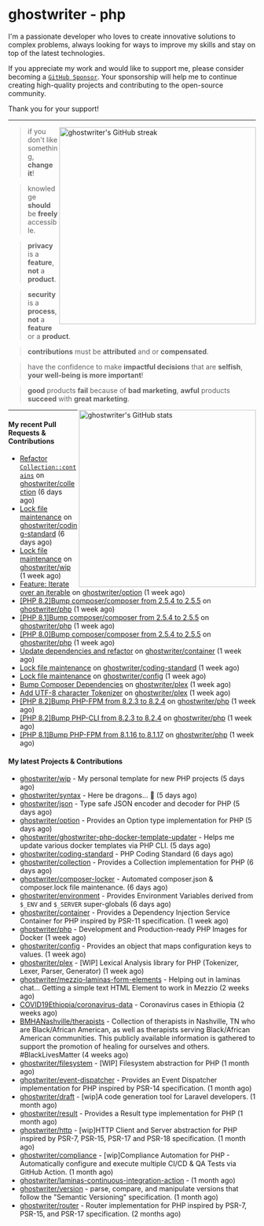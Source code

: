 # ghostwriter - php

I'm a passionate developer who loves to create innovative solutions to complex problems, always looking for ways to improve my skills and stay on top of the latest technologies.

If you appreciate my work and would like to support me, please consider becoming a [`GitHub Sponsor`](https://github.com/sponsors/ghostwriter). Your sponsorship will help me to continue creating high-quality projects and contributing to the open-source community.

Thank you for your support!

---

<img alt="ghostwriter's GitHub streak" width="400px" align="right" src="https://github-readme-streak-stats.herokuapp.com/?cache_seconds=1800&user=ghostwriter">

> if you don't like something, **change it**!

> knowledge **should** be **freely** accessible.

> **privacy** is a **feature**, **not** a **product**.

> **security** is a **process**, **not** a **feature** or a **product**.

> **contributions** must be **attributed** and or **compensated**.

> have the confidence to make **impactful decisions** that are **selfish**, **your well-being is more important**!

> **good** products **fail** because of **bad marketing**, **awful** products **succeed** with **great marketing**.

<img alt="ghostwriter's GitHub stats" width="360px" align="right" src="https://github-readme-stats.vercel.app/api?cache_seconds=1800&username=ghostwriter&show_icons=true&count_private=true&hide_title=true&hide_rank=true&icon_color=333">

---

#### My recent Pull Requests & Contributions

- [Refactor `Collection::contains`](https://github.com/ghostwriter/collection/pull/13) on [ghostwriter/collection](https://github.com/ghostwriter/collection) (6 days ago)
- [Lock file maintenance](https://github.com/ghostwriter/coding-standard/pull/18) on [ghostwriter/coding-standard](https://github.com/ghostwriter/coding-standard) (6 days ago)
- [Lock file maintenance](https://github.com/ghostwriter/wip/pull/33) on [ghostwriter/wip](https://github.com/ghostwriter/wip) (1 week ago)
- [Feature: Iterate over an iterable](https://github.com/ghostwriter/option/pull/31) on [ghostwriter/option](https://github.com/ghostwriter/option) (1 week ago)
- [[PHP 8.2]Bump composer/composer from 2.5.4 to 2.5.5](https://github.com/ghostwriter/php/pull/310) on [ghostwriter/php](https://github.com/ghostwriter/php) (1 week ago)
- [[PHP 8.1]Bump composer/composer from 2.5.4 to 2.5.5](https://github.com/ghostwriter/php/pull/309) on [ghostwriter/php](https://github.com/ghostwriter/php) (1 week ago)
- [[PHP 8.0]Bump composer/composer from 2.5.4 to 2.5.5](https://github.com/ghostwriter/php/pull/308) on [ghostwriter/php](https://github.com/ghostwriter/php) (1 week ago)
- [Update dependencies and refactor](https://github.com/ghostwriter/container/pull/18) on [ghostwriter/container](https://github.com/ghostwriter/container) (1 week ago)
- [Lock file maintenance](https://github.com/ghostwriter/coding-standard/pull/17) on [ghostwriter/coding-standard](https://github.com/ghostwriter/coding-standard) (1 week ago)
- [Lock file maintenance](https://github.com/ghostwriter/config/pull/7) on [ghostwriter/config](https://github.com/ghostwriter/config) (1 week ago)
- [Bump Composer Dependencies](https://github.com/ghostwriter/plex/pull/2) on [ghostwriter/plex](https://github.com/ghostwriter/plex) (1 week ago)
- [Add UTF-8 character Tokenizer](https://github.com/ghostwriter/plex/pull/1) on [ghostwriter/plex](https://github.com/ghostwriter/plex) (1 week ago)
- [[PHP 8.2]Bump PHP-FPM from 8.2.3 to 8.2.4](https://github.com/ghostwriter/php/pull/307) on [ghostwriter/php](https://github.com/ghostwriter/php) (1 week ago)
- [[PHP 8.2]Bump PHP-CLI from 8.2.3 to 8.2.4](https://github.com/ghostwriter/php/pull/306) on [ghostwriter/php](https://github.com/ghostwriter/php) (1 week ago)
- [[PHP 8.1]Bump PHP-FPM from 8.1.16 to 8.1.17](https://github.com/ghostwriter/php/pull/305) on [ghostwriter/php](https://github.com/ghostwriter/php) (1 week ago)

#### My latest Projects & Contributions

- [ghostwriter/wip](https://github.com/ghostwriter/wip) - My personal template for new PHP projects (5 days ago)
- [ghostwriter/syntax](https://github.com/ghostwriter/syntax) - Here be dragons... 🐉 (5 days ago)
- [ghostwriter/json](https://github.com/ghostwriter/json) - Type safe JSON encoder and decoder for PHP (5 days ago)
- [ghostwriter/option](https://github.com/ghostwriter/option) - Provides an Option type implementation for PHP (5 days ago)
- [ghostwriter/ghostwriter-php-docker-template-updater](https://github.com/ghostwriter/ghostwriter-php-docker-template-updater) - Helps me update various docker templates via PHP CLI. (5 days ago)
- [ghostwriter/coding-standard](https://github.com/ghostwriter/coding-standard) - PHP Coding Standard (6 days ago)
- [ghostwriter/collection](https://github.com/ghostwriter/collection) - Provides a Collection implementation for PHP (6 days ago)
- [ghostwriter/composer-locker](https://github.com/ghostwriter/composer-locker) - Automated composer.json &amp; composer.lock file maintenance. (6 days ago)
- [ghostwriter/environment](https://github.com/ghostwriter/environment) - Provides Environment Variables derived from `$_ENV` and `$_SERVER` super-globals (6 days ago)
- [ghostwriter/container](https://github.com/ghostwriter/container) - Provides a Dependency Injection Service Container for PHP inspired by PSR-11 specification. (1 week ago)
- [ghostwriter/php](https://github.com/ghostwriter/php) - Development and Production-ready PHP Images for Docker (1 week ago)
- [ghostwriter/config](https://github.com/ghostwriter/config) - Provides an object that maps configuration keys to values. (1 week ago)
- [ghostwriter/plex](https://github.com/ghostwriter/plex) - [WIP] Lexical Analysis library for PHP (Tokenizer, Lexer, Parser, Generator) (1 week ago)
- [ghostwriter/mezzio-laminas-form-elements](https://github.com/ghostwriter/mezzio-laminas-form-elements) - Helping out in laminas chat... Getting a simple text HTML Element to work in Mezzio (2 weeks ago)
- [COVID19Ethiopia/coronavirus-data](https://github.com/COVID19Ethiopia/coronavirus-data) - Coronavirus cases in Ethiopia (2 weeks ago)
- [BMHANashville/therapists](https://github.com/BMHANashville/therapists) - Collection of therapists in Nashville, TN who are Black/African American, as well as therapists serving Black/African American communities. This publicly available information is gathered to support the promotion of healing for ourselves and others. #BlackLivesMatter (4 weeks ago)
- [ghostwriter/filesystem](https://github.com/ghostwriter/filesystem) - [WIP] Filesystem abstraction for PHP (1 month ago)
- [ghostwriter/event-dispatcher](https://github.com/ghostwriter/event-dispatcher) - Provides an Event Dispatcher implementation for PHP inspired by PSR-14 specification. (1 month ago)
- [ghostwriter/draft](https://github.com/ghostwriter/draft) - [wip]A code generation tool for Laravel developers. (1 month ago)
- [ghostwriter/result](https://github.com/ghostwriter/result) - Provides a Result type implementation for PHP (1 month ago)
- [ghostwriter/http](https://github.com/ghostwriter/http) - [wip]HTTP Client and Server abstraction for PHP inspired by PSR-7, PSR-15, PSR-17 and PSR-18 specification. (1 month ago)
- [ghostwriter/compliance](https://github.com/ghostwriter/compliance) - [wip]Compliance Automation for PHP - Automatically configure and execute multiple CI/CD &amp; QA Tests via GitHub Action. (1 month ago)
- [ghostwriter/laminas-continuous-integration-action](https://github.com/ghostwriter/laminas-continuous-integration-action) -  (1 month ago)
- [ghostwriter/version](https://github.com/ghostwriter/version) - parse, compare, and manipulate versions that follow the &#34;Semantic Versioning&#34; specification. (1 month ago)
- [ghostwriter/router](https://github.com/ghostwriter/router) - Router implementation for PHP inspired by PSR-7, PSR-15, and PSR-17 specification. (2 months ago)

